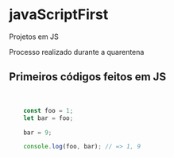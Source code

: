 # javaScriptFirst

Projetos em JS

Processo realizado durante a quarentena

## Primeiros códigos feitos em JS
<br>

```javascript
    const foo = 1;
    let bar = foo;

    bar = 9;

    console.log(foo, bar); // => 1, 9
    

